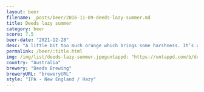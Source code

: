 ```yaml
---
layout: beer
filename: _posts/beer/2016-11-09-deeds-lazy-summer.md
title: Deeds lazy summer
category: beer
score: 7.5
beer-date: "2021-12-28"
desc: "A little bit too much orange which brings some harshness. It’s good to start but gets a bit much towards the end"
permalink: /beer/:title.html
img: /img/list/deeds-lazy-summer.jpeguntappd: "https://untappd.com/b/deeds-brewing-lazy-summer-hazy-days/4598677"
country: "Australia"
brewery: "Deeds Brewing"
breweryURL: "breweryURL"
style: "IPA - New England / Hazy"
---
```

